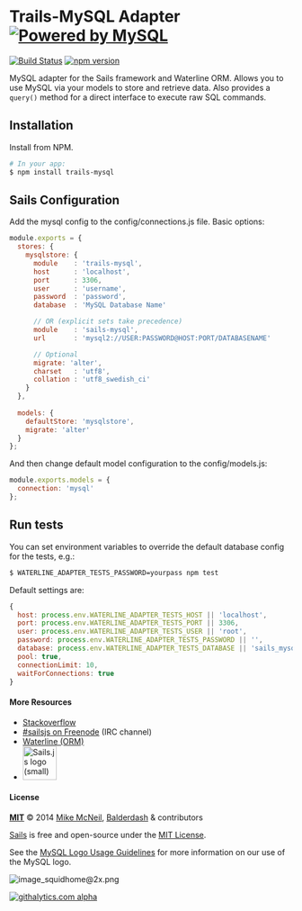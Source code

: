 # Trails-MySQL Adapter <a target="_blank" href="http://www.mysql.com"><img src="http://www.mysql.com/common/logos/powered-by-mysql-125x64.png" alt="Powered by MySQL" title="trails-mysql: MySQL adapter for Trailsjs"/></a>
[![Build Status](https://travis-ci.org/balderdashy/trails-mysql.svg?branch=master)](https://travis-ci.org/balderdashy/trails-mysql)
[![npm version](https://badge.fury.io/js/trails-mysql.svg)](http://badge.fury.io/js/trails-mysql)

MySQL adapter for the Sails framework and Waterline ORM.  Allows you to use MySQL via your models to store and retrieve data.  Also provides a `query()` method for a direct interface to execute raw SQL commands.



## Installation

Install from NPM.

```bash
# In your app:
$ npm install trails-mysql
```

## Sails Configuration

Add the mysql config to the config/connections.js file. Basic options:

```javascript
module.exports = {
  stores: {
    mysqlstore: {
      module    : 'trails-mysql',
      host      : 'localhost',
      port      : 3306,
      user      : 'username',
      password  : 'password',
      database  : 'MySQL Database Name'

      // OR (explicit sets take precedence)
      module    : 'sails-mysql',
      url       : 'mysql2://USER:PASSWORD@HOST:PORT/DATABASENAME'

      // Optional
      migrate: 'alter',
      charset   : 'utf8',
      collation : 'utf8_swedish_ci'
    }
  },
  
  models: {
    defaultStore: 'mysqlstore', 
    migrate: 'alter'
  }
};
```

And then change default model configuration to the config/models.js:

```javascript
module.exports.models = {
  connection: 'mysql'
};
```

## Run tests

You can set environment variables to override the default database config for the tests, e.g.:

```sh
$ WATERLINE_ADAPTER_TESTS_PASSWORD=yourpass npm test
```


Default settings are:

```javascript
{
  host: process.env.WATERLINE_ADAPTER_TESTS_HOST || 'localhost',
  port: process.env.WATERLINE_ADAPTER_TESTS_PORT || 3306,
  user: process.env.WATERLINE_ADAPTER_TESTS_USER || 'root',
  password: process.env.WATERLINE_ADAPTER_TESTS_PASSWORD || '',
  database: process.env.WATERLINE_ADAPTER_TESTS_DATABASE || 'sails_mysql',
  pool: true,
  connectionLimit: 10,
  waitForConnections: true
}
```



#### More Resources

- [Stackoverflow](http://stackoverflow.com/questions/tagged/trails.js)
- [#sailsjs on Freenode](http://webchat.freenode.net/) (IRC channel)
- [Waterline (ORM)](http://github.com/balderdashy/waterline)
- <a href="http://sailsjs.org" target="_blank" title="Node.js framework for building realtime APIs."><img src="https://github-camo.global.ssl.fastly.net/9e49073459ed4e0e2687b80eaf515d87b0da4a6b/687474703a2f2f62616c64657264617368792e6769746875622e696f2f7361696c732f696d616765732f6c6f676f2e706e67" width=60 alt="Sails.js logo (small)"/></a>



#### License

**[MIT](./LICENSE)**
&copy; 2014
[Mike McNeil](http://michaelmcneil.com), [Balderdash](http://balderdash.co) & contributors

[Sails](http://sailsjs.org) is free and open-source under the [MIT License](http://sails.mit-license.org/).

See the [MySQL Logo Usage Guidelines](http://www.mysql.com/about/legal/trademark.html) for more information on our use of the MySQL logo.

![image_squidhome@2x.png](http://i.imgur.com/RIvu9.png)


[![githalytics.com alpha](https://cruel-carlota.pagodabox.com/a22d3919de208c90c898986619efaa85 "githalytics.com")](http://githalytics.com/mikermcneil/sails-mysql)
